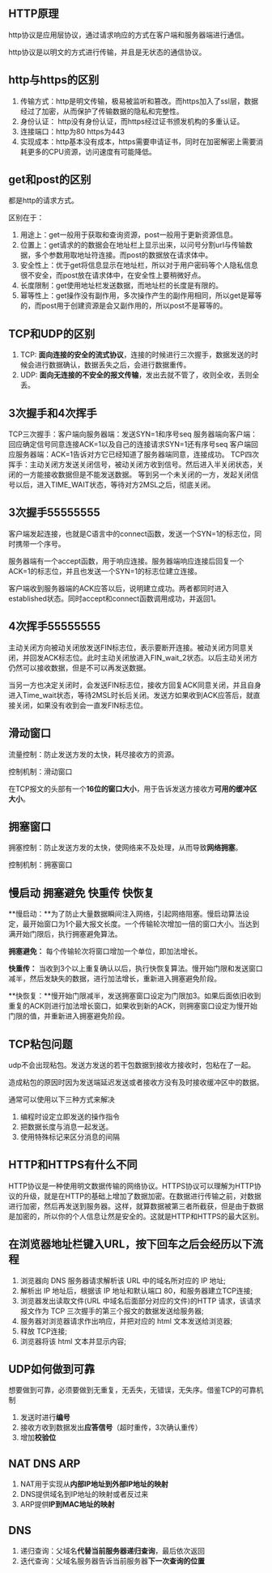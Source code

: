## HTTP原理

http协议是应用层协议，通过请求响应的方式在客户端和服务器端进行通信。

http协议是以明文的方式进行传输，并且是无状态的通信协议。

## http与https的区别

1.  传输方式：http是明文传输，极易被监听和篡改。而https加入了ssl层，数据经过了加密，从而保护了传输数据的隐私和完整性。
2.  身份认证： http没有身份认证，而https经过证书颁发机构的多重认证。
3.  连接端口：http为80  https为443
4.  实现成本：http基本没有成本，https需要申请证书，同时在加密解密上需要消耗更多的CPU资源，访问速度有可能降低。

## get和post的区别

都是http的请求方式。

区别在于：

1.  用途上：get一般用于获取和查询资源，post一般用于更新资源信息。
2.  位置上：get请求的的数据会在地址栏上显示出来，以问号分割url与传输数据，多个参数用取地址符连接。而post的数据放在请求体中。
3.  安全性上：优于get将信息显示在地址栏，所以对于用户密码等个人隐私信息很不安全，而post放在请求体中，在安全性上要稍微好点。
4.  长度限制：get使用地址栏发送数据，而地址栏的长度是有限的。
5.  幂等性上：get操作没有副作用，多次操作产生的副作用相同，所以get是幂等的，而post用于创建资源是会又副作用的，所以post不是幂等的。

## TCP和UDP的区别

1.  TCP: **面向连接的安全的流式协议**，连接的时候进行三次握手，数据发送的时候会进行数据确认，数据丢失之后，会进行数据重传。 
2.  UDP: **面向无连接的不安全的报文传输**，发出去就不管了，收则全收，丢则全丢。

## 3次握手和4次挥手

TCP三次握手：客户端向服务器端：发送SYN=1和序号seq 服务器端向客户端：回应确定信号同意连接ACK=1以及自己的连接请求SYN=1还有序号seq 客户端回应服务器端：ACK=1告诉对方它已经知道了服务器端同意，连接成功。 TCP四次挥手：主动关闭方发送关闭信号，被动关闭方收到信号。然后进入半关闭状态，关闭的一方能接收数据但是不能发送数据。 等到另一个未关闭的一方，发起关闭信号以后，进入TIME_WAIT状态，等待对方2MSL之后，彻底关闭。

## 3次握手55555555

客户端发起连接，也就是C语言中的connect函数，发送一个SYN=1的标志位，同时携带一个序号。

服务器端有一个accept函数，用于响应连接。服务器端响应连接后回复一个ACK=1的标志位，并且也发送一个SYN=1的标志位建立连接。

客户端收到服务器端的ACK应答以后，说明建立成功。两者都同时进入established状态。同时accept和connect函数调用成功，并返回1。

## 4次挥手55555555

主动关闭方向被动关闭放发送FIN标志位，表示要断开连接。被动关闭方同意关闭，并回发ACK标志位。此时主动关闭放进入FIN_wait_2状态。以后主动关闭方仍然可以接收数据，但是不可以再发送数据。

当另一方也决定关闭时，会发送FIN标志位，接收方回复ACK同意关闭，并且自身进入Time_wait状态，等待2MSL时长后关闭。发送方如果收到ACK应答后，就直接关闭，如果没有收到会一直发FIN标志位。

## 滑动窗口

流量控制：防止发送方发的太快，耗尽接收方的资源。

控制机制：滑动窗口

在TCP报文的头部有一个**16位的窗口大小**，用于告诉发送方接收方**可用的缓冲区大小**。

## 拥塞窗口

拥塞控制：防止发送方发的太快，使网络来不及处理，从而导致**网络拥塞**。

控制机制：拥塞窗口

## 慢启动 拥塞避免 快重传 快恢复

**慢启动：**为了防止大量数据瞬间注入网络，引起网络阻塞。慢启动算法设定，最开始窗口为1个最大报文长度。一个传输轮次增加一倍的窗口大小。当达到满开始门限后，执行拥塞避免算法。

**拥塞避免：** 每个传输轮次将窗口增加一个单位，即加法增长。

**快重传：** 当收到3个以上重复确认以后，执行快恢复算法。慢开始门限和发送窗口减半，然后发缺失的数据，进行加法增长，重新进入拥塞避免阶段。

**快恢复：**慢开始门限减半，发送拥塞窗口设定为门限加3。如果后面依旧收到重复的ACK则进行加法增长窗口，如果收到新的ACK，则拥塞窗口设定为慢开始门限的值，并重新进入拥塞避免阶段。

## TCP粘包问题

udp不会出现粘包。发送方发送的若干包数据到接收方接收时，包粘在了一起。

造成粘包的原因时因为发送端延迟发送或者接收方没有及时接收缓冲区中的数据。

通常可以使用以下三种方式来解决

1.  编程时设定立即发送的操作指令
2.  把数据长度与消息一起发送。
3.  使用特殊标记来区分消息的间隔

## HTTP和HTTPS有什么不同

HTTP协议是一种使用明文数据传输的网络协议。HTTPS协议可以理解为HTTP协议的升级，就是在HTTP的基础上增加了数据加密。在数据进行传输之前，对数据进行加密，然后再发送到服务器。这样，就算数据被第三者所截获，但是由于数据是加密的，所以你的个人信息让然是安全的。这就是HTTP和HTTPS的最大区别。

## 在浏览器地址栏键入URL，按下回车之后会经历以下流程

1.  浏览器向 DNS 服务器请求解析该 URL 中的域名所对应的 IP 地址;
2.  解析出 IP 地址后，根据该 IP 地址和默认端口 80，和服务器建立TCP连接;
3.  浏览器发出读取文件(URL 中域名后面部分对应的文件)的HTTP 请求，该请求报文作为 TCP 三次握手的第三个报文的数据发送给服务器;
4.  服务器对浏览器请求作出响应，并把对应的 html 文本发送给浏览器;
5.  释放 TCP连接;
6.  浏览器将该 html 文本并显示内容; 　

## UDP如何做到可靠

想要做到可靠，必须要做到无重复，无丢失，无错误，无失序。借鉴TCP的可靠机制

1.  发送时进行**编号**
2.  接收方收到数据发出**应答信号**（超时重传，3次确认重传）
3.  增加**校验位**

## NAT DNS ARP

1.  NAT用于实现从**内部IP地址到外部IP地址的映射** 
2.  DNS提供域名到IP地址的映射或者反过来 
3.  ARP提供**IP到MAC地址的映射**

## DNS

1.  递归查询：父域名**代替当前服务器递归查询**，最后依次返回 
2.  迭代查询：父域名服务器告诉当前服务器**下一次查询的位置**